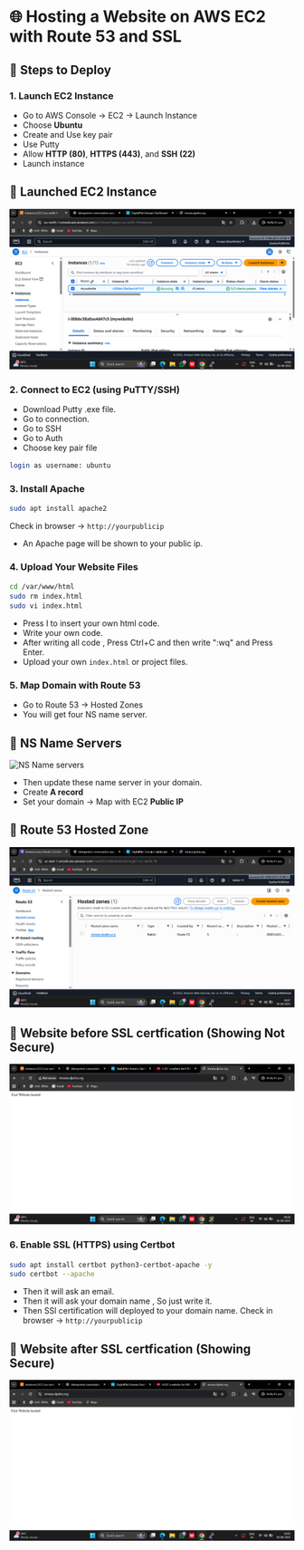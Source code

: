# 🌐 Hosting a Website on AWS EC2 with Route 53 and SSL  

## 🚀 Steps to Deploy

### 1. Launch EC2 Instance  
- Go to AWS Console → EC2 → Launch Instance  
- Choose **Ubuntu**  
- Create and Use key pair
- Use Putty
- Allow **HTTP (80)**, **HTTPS (443)**, and **SSH (22)**  
- Launch instance
## 🚀 Launched EC2 Instance
![EC2 Instance](cloudimages/ec2launchedinstance.png)


### 2. Connect to EC2 (using PuTTY/SSH)  
- Download Putty .exe file.
- Go to connection.
- Go to SSH
- Go to Auth
- Choose key pair file
```bash
login as username: ubuntu
```

### 3. Install Apache  
```bash
sudo apt install apache2
```

Check in browser → `http://yourpublicip`
- An Apache page will be shown to your public ip.

### 4. Upload Your Website Files  
```bash
cd /var/www/html
sudo rm index.html
sudo vi index.html
```
- Press I to insert your own html code.
- Write your own code.
- After writing all code , Press Ctrl+C and then write ":wq" and Press Enter.
- Upload your own `index.html` or project files. 

### 5. Map Domain with Route 53  
- Go to Route 53 → Hosted Zones
- You will get four NS name server.
## 🚀 NS Name Servers
  ![NS Name servers](cloudimagescloudimages/nsservernamesineroute53hostedzone.png)
- Then update these name server in your domain.
- Create **A record**
- Set your domain → Map with EC2 **Public IP**
## 🚀 Route 53 Hosted Zone
![Route 53 Hosted Zone](cloudimages/route53hostedzone.png)
## 🚀 Website before SSL certfication (Showing Not Secure)
![Webiste before SSL certification](cloudimages/websitebeforesslcertification.png)

### 6. Enable SSL (HTTPS) using Certbot  
```bash
sudo apt install certbot python3-certbot-apache -y
sudo certbot --apache
```
- Then it will ask an email.
- Then it will ask your domain name , So just write it.
- Then SSl certification will deployed to your domain name.
  Check in browser → `http://yourpublicip`

## 🚀 Website after SSL certfication (Showing Secure)
![Webiste after SSL certification](cloudimages/websiteaftersslcertification.png)
